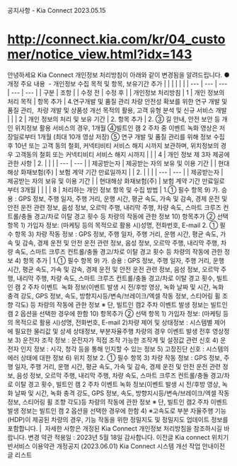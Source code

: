 공지사항 - Kia Connect
2023.05.15
# http://connect.kia.com/kr/04_customer/notice_view.html?idx=143
안녕하세요
Kia Connect 개인정보 처리방침이 아래와 같이 변경됨을 알려드립니다.
● 개정 주요 내용
 - 개인정보 수집 목적 및 항목, 보유기간 추가
|  |  |  |  |  |
| --- | --- | --- | --- | --- |
| 구분 | 조항 | | 수정 전 | 수정 후 |
| 개인정보  처리방침 | 1 | 개인 정보의 처리 목적 | 항목 추가 | 4.연구개발 및 품질 관리  차량 안전성 확보를 위한 연구 개발 및 품질 관리,  차량 개발 및 상품성 개선 목적의 활용, 고객 유형 분석 및 신규 서비스 개발 |
|  | 2 | 개인 정보의 처리 및 보유 기간 | 2.  항목 추가 | 2.  ③ 길 안내, 안전 보안 등 개인 위치정보 활용 서비스의 경우, 1개월  ④빌트인 캠 2 주차 중 이벤트 녹화 영상은 저장일로부터 1개월 (최대 10개 영상 저장)  ⑤ 연구 개발 및 품질 관리를 위해 정보 수집 후 10년 또는 고객 동의 철회, 커넥티비티 서비스 해지 시까지 보관하며, 위치정보의 경우 고객동의 철회 또는 커넥티비티 서비스 해지 시까지 |
|  | 4 | 개인 정보 제 3자 제공에 관한 사항 | 2.   |  |  | | --- | --- | | 제공받는자 | 제공받는 자의 보유 및 이용 기간 | | 현대해상  화재보험(주) | 보험 계약 기간  만료일까지 | | 2.   |  |  | | --- | --- | | 제공받는자 | 제공받는 자의 보유 및 이용 기간 | | 현대해상  화재보험(주) | 보험 계약 기간  만료일로부터 3개월 | |
|  | 8 | 처리하는 개인 정보 항목 및 수집 방법 | 1.① 필수 항목  9)  가. 승용 : GPS 정보, 주행 일자, 주행 거리, 운행 시간, 평균 속도, 가속 및 감속, 경제 운전 및 안전 운전 관련 정보, 음성 정보, 오르막 주행, 내리막 주행, 차량 속도, 스마트 크루즈 컨트롤/충돌 경고/차로 이탈 경고 횟수 등 차량의 작동에 관한 정보  10) 항목추가    ② 선택 항목  1) 가입자 정보: (마케팅 등의 목적으로 활용 시)성명, 전화번호, E-mail    2. ① 필수 항목  3) 차량 작동 정보 : GPS 정보, 주행 일자, 주행 거리, 운행 시간, 평균 속도, 가속 및 감속, 경제 운전 및 안전 운전 관련 정보, 음성 정보, 오르막 주행, 내리막 주행, 차량 속도, 스마트 크루즈 컨트롤/충돌 경고/차로 이탈 경고 횟수 등 차량의 작동에 관한 정보  4) 항목 추가 | 1.① 필수 항목  9)  가. 승용 : GPS 정보, 주행 일자, 주행 거리, 운행 시간, 평균 속도, 가속 및 감속, 경제 운전 및 안전 운전 관련 정보, 음성 정보, 오르막 주행, 내리막 주행, 차량 속도, 스마트 크루즈 컨트롤/충돌 경고/차로 이탈 경고 횟수, 빌트인 캠 2 주차 이벤트  녹화 정보(이벤트 발생 시 전/후방 영상, 녹화 날짜 및 시간, 녹화 충격 강도, GPS 정보, 속도, 방향지시등/변속/브레이크/엑셀 작동 정보, 스티어링 휠 조향 각도) 등 차량의 작동에 관한 정보  ※ 단, 빌트인 캠2 주차 이벤트 발생 정보는 빌트인 캠 2 옵션을 선택한 경우에 한함  10) 항목추가  ② 선택 항목  1) 가입자 정보: (마케팅 등의 목적으로 활용 시)성명, 전화번호, E-mail  2)차량 제어 및 상태정보 : 시스템별 제어에 필요한 물리값 및 상세 상태정보, 부분자율주행 차량의 경우 이벤트 발생 전후 영상정보  3) 운전자 조작 정보 : 운전자가 직접 조작 가능한 조작계 및 설정값 관련 신호  4) 운전자 인지 정보 : 시각, 청각 등을 통해 인지할 수 있는 정보  5) 고장진단 신호 : 시스템의 에러 상태에 대한 정보  6) 위치 정보  2. ① 필수 항목  3) 차량 작동 정보 : GPS 정보, 주행 일자, 주행 거리, 운행 시간, 평균 속도, 가속 및 감속, 경제 운전 및 안전 운전 관련 정보, 음성 정보, 오르막 주행, 내리막 주행, 차량 속도, 스마트 크루즈 컨트롤/충돌 경고/차로 이탈 경고 횟수, 빌트인 캠 2 주차 이벤트 녹화 정보(이벤트 발생 시 전/후방 영상, 녹화 날짜 및 시간, 녹화 충격 강도, GPS 정보, 속도, 방향지시등/변속/브레이크/엑셀 작동 정보, 스티어링 휠 조향 각도)등 차량의 작동에 관한 정보  ※ 단, 빌트인 캠2 주차 이벤트 발생 정보는 빌트인 캠 2 옵션을 선택한 경우에 한함  4)  ※고속도로 부분 자율주행 기능(HDP)이 제공된 차량의 경우, 기능 작동을 위한 정밀지도 및 정밀지도 업데이트 정보를 포함합니다. |
 자세한 사항은 개정된 Kia Connect 개인정보 처리방침을 참조하시길 바랍니다.
변경 약관 적용일 : 2023년 5월 18일
감사합니다.
이전글 Kia connect 위치기반서비스 이용약관 개정공지 (2023.06.01)
Kia Connect 시스템 개선 작업 안내이전글
리스트